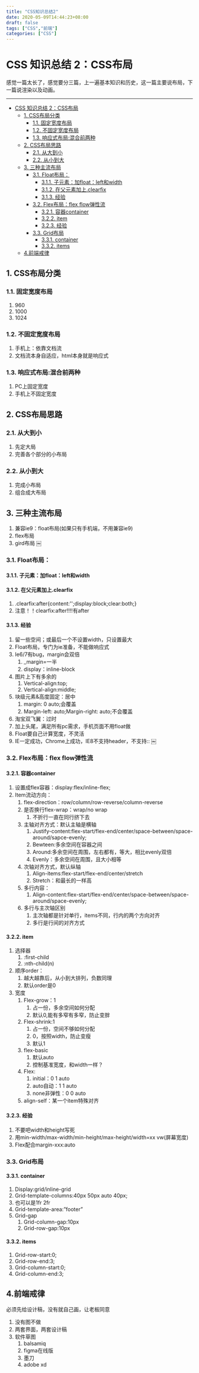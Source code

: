 ```yaml
---
title: "CSS知识总结2"
date: 2020-05-09T14:44:23+08:00
draft: false
tags: ["CSS","前端"]
categories: ["CSS"]
---
```


# CSS 知识总结 2：CSS布局

感觉一篇太长了，感觉要分三篇，上一遍基本知识和历史，这一篇主要说布局，下一篇说渲染以及动画。

---
<!-- TOC -->

- [CSS 知识总结 2：CSS布局](#css-%e7%9f%a5%e8%af%86%e6%80%bb%e7%bb%93-2css%e5%b8%83%e5%b1%80)
  - [1. CSS布局分类](#1-css%e5%b8%83%e5%b1%80%e5%88%86%e7%b1%bb)
    - [1.1. 固定宽度布局](#11-%e5%9b%ba%e5%ae%9a%e5%ae%bd%e5%ba%a6%e5%b8%83%e5%b1%80)
    - [1.2. 不固定宽度布局](#12-%e4%b8%8d%e5%9b%ba%e5%ae%9a%e5%ae%bd%e5%ba%a6%e5%b8%83%e5%b1%80)
    - [1.3. 响应式布局:混合前两种](#13-%e5%93%8d%e5%ba%94%e5%bc%8f%e5%b8%83%e5%b1%80%e6%b7%b7%e5%90%88%e5%89%8d%e4%b8%a4%e7%a7%8d)
  - [2. CSS布局思路](#2-css%e5%b8%83%e5%b1%80%e6%80%9d%e8%b7%af)
    - [2.1. 从大到小](#21-%e4%bb%8e%e5%a4%a7%e5%88%b0%e5%b0%8f)
    - [2.2. 从小到大](#22-%e4%bb%8e%e5%b0%8f%e5%88%b0%e5%a4%a7)
  - [3. 三种主流布局](#3-%e4%b8%89%e7%a7%8d%e4%b8%bb%e6%b5%81%e5%b8%83%e5%b1%80)
    - [3.1. Float布局：](#31-float%e5%b8%83%e5%b1%80)
      - [3.1.1. 子元素：加float：left和width](#311-%e5%ad%90%e5%85%83%e7%b4%a0%e5%8a%a0floatleft%e5%92%8cwidth)
      - [3.1.2. 在父元素加上.clearfix](#312-%e5%9c%a8%e7%88%b6%e5%85%83%e7%b4%a0%e5%8a%a0%e4%b8%8aclearfix)
      - [3.1.3. 经验](#313-%e7%bb%8f%e9%aa%8c)
    - [3.2. Flex布局：flex flow弹性流](#32-flex%e5%b8%83%e5%b1%80flex-flow%e5%bc%b9%e6%80%a7%e6%b5%81)
      - [3.2.1. 容器container](#321-%e5%ae%b9%e5%99%a8container)
      - [3.2.2. item](#322-item)
      - [3.2.3. 经验](#323-%e7%bb%8f%e9%aa%8c)
    - [3.3. Grid布局](#33-grid%e5%b8%83%e5%b1%80)
      - [3.3.1. container](#331-container)
      - [3.3.2. items](#332-items)
  - [4.前端戒律](#4%e5%89%8d%e7%ab%af%e6%88%92%e5%be%8b)

<!-- /TOC -->

## 1. CSS布局分类

### 1.1. 固定宽度布局
1. 960
2. 1000
3. 1024
### 1.2. 不固定宽度布局
1. 手机上：依靠文档流
2. 文档流本身自适应，html本身就是响应式
### 1.3. 响应式布局:混合前两种
1. PC上固定宽度
2. 手机上不固定宽度

## 2. CSS布局思路
### 2.1. 从大到小
 1. 先定大局
 2. 完善各个部分的小布局
### 2.2. 从小到大
 1. 完成小布局
 2. 组合成大布局

## 3. 三种主流布局
 1. 兼容ie9：float布局(如果只有手机端，不用兼容ie9)
 2. flex布局
 3. gird布局
￼
### 3.1. Float布局：
#### 3.1.1. 子元素：加float：left和width
#### 3.1.2. 在父元素加上.clearfix
 1. .clearfix:after{content:'';display:block;clear:both;}
 2. 注意！！clearfix:after!!!!有after
#### 3.1.3. 经验
 1. 留一些空间；或最后一个不设置width，只设置最大
 2. Float布局，专门为ie准备，不能做响应式
 3. Ie6/7有bug，margin会双倍
     1. _margin=一半
     2. display：inline-block
 4. 图片上下有多余的
     1. Vertical-align:top;
     2. Vertical-align:middle;
 5. 块级元素&高度固定：居中
     1. margin: 0 auto;会覆盖
     2. Margin-left: auto;Margin-right: auto;不会覆盖
 6. 淘宝双飞翼：过时
 7. 加上头尾，满足所有pc需求，手机页面不用float做
 8. Float要自己计算宽度，不灵活
 9. IE一定成功，Chrome上成功，IE8不支持header，不支持::
￼
### 3.2. Flex布局：flex flow弹性流
#### 3.2.1. 容器container
  1. 设置成flex容器：display:flex/inline-flex;
  2. Item流动方向：
      1. flex-direction：row/column/row-reverse/column-reverse
      2. 是否换行flex-wrap：wrap/no wrap
          1. 不折行一直在同行挤下去
      3. 主轴对齐方式：默认主轴是横轴
          1. Justify-content:flex-start/flex-end/center/space-between/space-around/sapce-evenly;
          2. Bewteen:多余空间在容器之间
          3. Around:多余空间在周围，左右都有，等大，相比evenly双倍
          4. Evenly：多余空间在周围，且大小相等
      4. 次轴对齐方式，默认纵轴
          1. Align-items:flex-start/flex-end/center/stretch
          2. Stretch：和最长的一样高
      5. 多行内容：
          1. Align-content:flex-start/flex-end/center/space-between/space-around/space-evenly;
      6. 多行与主次轴区别
          1. 主次轴都是针对单行，items不同，行内的两个方向对齐
          2. 多行是行间的对齐方式
#### 3.2.2. item
  1. 选择器
      1. :first-child
      2. :nth-child(n)
  2. 顺序order：
      1. 越大越靠后，从小到大排列，负数同理
      2. 默认order是0
  3. 宽度
      1. Flex-grow：1
          1. 占一份，多余空间如何分配
          2. 默认0,能有多窄有多窄，防止变胖
      2. Flex-shrink:1
          1. 占一份，空间不够如何分配
          2. 0，按照width，防止变瘦
          3. 默认1
      3. flex-basic
          1. 默认auto
          2. 控制基准宽度，和width一样？
      4. Flex: 
          1. initial：0 1 auto
          2. auto自动：1 1 auto
          3. none非弹性：0 0 auto
      5. align-self：某一个item特殊对齐
#### 3.2.3. 经验
  1. 不要吧width和height写死
  2. 用min-width/max-width/min-height/max-height/width=xx vw(屏幕宽度)
  3. Flex配合margin-xxx:auto


### 3.3. Grid布局
#### 3.3.1. container
 1. Display:grid/inline-grid
 2. Grid-template-columns:40px 50px auto 40px;
 3. 也可以是1fr 2fr 
 4. Grid-template-area:”footer”
 5. Grid-gap
     1. Grid-column-gap:10px
     2. Grid-row-gap:10px
#### 3.3.2. items
1. Grid-row-start:0;
2. Grid-row-end:3;
3. Grid-column-start:0;
4. Grid-column-end:3;


## 4.前端戒律
必须先给设计稿，没有就自己画，让老板同意
1. 没有图不做
2. 两套界面，两套设计稿
3. 软件草图
    1. balsamiq
    2. figma在线版
    3. 墨刀
    4. adobe xd